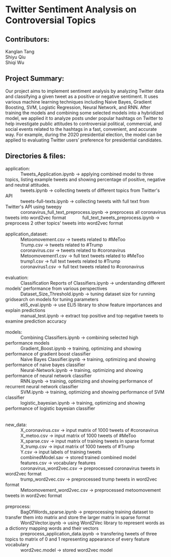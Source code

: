 # Twitter Sentiment Analysis on Controversial Topics
## Contributors:
Kanglan Tang <br />
Shiyu Qiu <br />
Shiqi Wu <br />

## Project Summary:
Our project aims to implement sentiment analysis by analyzing Twitter data and classifying a given tweet as a positive or negative sentiment. It uses various machine learning techniques including Naive Bayes, Gradient Boosting, SVM, Logistic Regression, Neural Network, and RNN. After training the models and combining some selected models into a hybridized model, we applied it to analyze posts under popular hashtags on Twitter to help investigate public attitudes to controversial political, commercial, and social events related to the hashtags in a fast, convenient, and accurate way. For example, during the 2020 presidential election, the model can be applied to evaluating Twitter users’ preference for presidential candidates.

## Directories & files:
application: <br />
    &nbsp;&nbsp;&nbsp;&nbsp;&nbsp;&nbsp;&nbsp;&nbsp;&nbsp;&nbsp;&nbsp;&nbsp;Tweets_Application.ipynb -> applying combined model to three topics, listing example tweets and showing percentage of positive, negative and neutral attitudes. <br />
    &nbsp;&nbsp;&nbsp;&nbsp;&nbsp;&nbsp;&nbsp;&nbsp;&nbsp;&nbsp;&nbsp;&nbsp;tweets.ipynb -> collecting tweets of different topics from Twitter's API <br />
    &nbsp;&nbsp;&nbsp;&nbsp;&nbsp;&nbsp;&nbsp;&nbsp;&nbsp;&nbsp;&nbsp;&nbsp;tweets-full-texts.ipynb -> collecting tweets with full text from Twitter's API using tweepy <br />
    &nbsp;&nbsp;&nbsp;&nbsp;&nbsp;&nbsp;&nbsp;&nbsp;&nbsp;&nbsp;&nbsp;&nbsp;coronavirus_full_text_preprocess.ipynb -> preprocess all coronavirus tweets into word2vec format
    &nbsp;&nbsp;&nbsp;&nbsp;&nbsp;&nbsp;&nbsp;&nbsp;&nbsp;&nbsp;&nbsp;&nbsp;full_text_tweets_preprocess.ipynb -> preprocess 2 other topics' tweets into word2vec format <br />
<br />
application_dataset: <br />
    &nbsp;&nbsp;&nbsp;&nbsp;&nbsp;&nbsp;&nbsp;&nbsp;&nbsp;&nbsp;&nbsp;&nbsp;Metoomovement.csv -> tweets related to #MeToo <br />
    &nbsp;&nbsp;&nbsp;&nbsp;&nbsp;&nbsp;&nbsp;&nbsp;&nbsp;&nbsp;&nbsp;&nbsp;Trump.csv -> tweets related to #Trump <br />
    &nbsp;&nbsp;&nbsp;&nbsp;&nbsp;&nbsp;&nbsp;&nbsp;&nbsp;&nbsp;&nbsp;&nbsp;coronavirus.csv -> tweets related to #coronavirus <br />
    &nbsp;&nbsp;&nbsp;&nbsp;&nbsp;&nbsp;&nbsp;&nbsp;&nbsp;&nbsp;&nbsp;&nbsp;Metoomovement1.csv -> full text tweets related to #MeToo <br />
    &nbsp;&nbsp;&nbsp;&nbsp;&nbsp;&nbsp;&nbsp;&nbsp;&nbsp;&nbsp;&nbsp;&nbsp;trump1.csv -> full text tweets related to #Trump <br />
    &nbsp;&nbsp;&nbsp;&nbsp;&nbsp;&nbsp;&nbsp;&nbsp;&nbsp;&nbsp;&nbsp;&nbsp;coronavirus1.csv -> full text tweets related to #coronavirus <br />
<br />
evaluation: <br />
    &nbsp;&nbsp;&nbsp;&nbsp;&nbsp;&nbsp;&nbsp;&nbsp;&nbsp;&nbsp;&nbsp;&nbsp;Classification Reports of Classifiers.ipynb -> understanding different models' performance from various perspectives <br />
    &nbsp;&nbsp;&nbsp;&nbsp;&nbsp;&nbsp;&nbsp;&nbsp;&nbsp;&nbsp;&nbsp;&nbsp;Dataset_Size_Threshold.ipynb -> tuning dataset size for running gridsearch on models for tuning parameters <br />
    &nbsp;&nbsp;&nbsp;&nbsp;&nbsp;&nbsp;&nbsp;&nbsp;&nbsp;&nbsp;&nbsp;&nbsp;eli5_eval.ipynb -> use ELI5 library to show feature importances and explain predictions <br />
    &nbsp;&nbsp;&nbsp;&nbsp;&nbsp;&nbsp;&nbsp;&nbsp;&nbsp;&nbsp;&nbsp;&nbsp;manual_test.ipynb -> extract top positive and top negative tweets to examine prediction accuracy <br />
<br />
models: <br />
    &nbsp;&nbsp;&nbsp;&nbsp;&nbsp;&nbsp;&nbsp;&nbsp;&nbsp;&nbsp;&nbsp;&nbsp;Combining Classifiers.ipynb -> combining selected high performance models <br />
    &nbsp;&nbsp;&nbsp;&nbsp;&nbsp;&nbsp;&nbsp;&nbsp;&nbsp;&nbsp;&nbsp;&nbsp;Gradient_Boost.ipynb -> training, optimizing and showing performance of gradient boost classifier <br />
    &nbsp;&nbsp;&nbsp;&nbsp;&nbsp;&nbsp;&nbsp;&nbsp;&nbsp;&nbsp;&nbsp;&nbsp;Naive Bayes Classifier.ipynb -> training, optimizing and showing performance of naive bayes classifier <br />
    &nbsp;&nbsp;&nbsp;&nbsp;&nbsp;&nbsp;&nbsp;&nbsp;&nbsp;&nbsp;&nbsp;&nbsp;Neural-Network.ipynb -> training, optimizing and showing performance of neural network classifier <br />
    &nbsp;&nbsp;&nbsp;&nbsp;&nbsp;&nbsp;&nbsp;&nbsp;&nbsp;&nbsp;&nbsp;&nbsp;RNN.ipynb -> training, optimizing and showing performance of recurrent neural network classifier <br />
    &nbsp;&nbsp;&nbsp;&nbsp;&nbsp;&nbsp;&nbsp;&nbsp;&nbsp;&nbsp;&nbsp;&nbsp;SVM.ipynb -> training, optimizing and showing performance of SVM classifier <br />
    &nbsp;&nbsp;&nbsp;&nbsp;&nbsp;&nbsp;&nbsp;&nbsp;&nbsp;&nbsp;&nbsp;&nbsp;logistic_bayesian.ipynb -> training, optimizing and showing performance of logistic bayesian classifier <br />    
<br />
new_data: <br />
    &nbsp;&nbsp;&nbsp;&nbsp;&nbsp;&nbsp;&nbsp;&nbsp;&nbsp;&nbsp;&nbsp;&nbsp;X_coronavirus.csv -> input matrix of 1000 tweets of #coronavirus <br />
    &nbsp;&nbsp;&nbsp;&nbsp;&nbsp;&nbsp;&nbsp;&nbsp;&nbsp;&nbsp;&nbsp;&nbsp;X_metoo.csv -> input matrix of 1000 tweets of #MeToo <br />
    &nbsp;&nbsp;&nbsp;&nbsp;&nbsp;&nbsp;&nbsp;&nbsp;&nbsp;&nbsp;&nbsp;&nbsp;X_sparse.csv -> input matrix of training tweets in sparse format <br />
    &nbsp;&nbsp;&nbsp;&nbsp;&nbsp;&nbsp;&nbsp;&nbsp;&nbsp;&nbsp;&nbsp;&nbsp;X_trump.csv -> input matrix of 1000 tweets of #Trump <br />
    &nbsp;&nbsp;&nbsp;&nbsp;&nbsp;&nbsp;&nbsp;&nbsp;&nbsp;&nbsp;&nbsp;&nbsp;Y.csv -> input labels of training tweets <br />
    &nbsp;&nbsp;&nbsp;&nbsp;&nbsp;&nbsp;&nbsp;&nbsp;&nbsp;&nbsp;&nbsp;&nbsp;combinedModel.sav -> stored trained combined model <br />
    &nbsp;&nbsp;&nbsp;&nbsp;&nbsp;&nbsp;&nbsp;&nbsp;&nbsp;&nbsp;&nbsp;&nbsp;features.csv -> vocabulary features <br />
    &nbsp;&nbsp;&nbsp;&nbsp;&nbsp;&nbsp;&nbsp;&nbsp;&nbsp;&nbsp;&nbsp;&nbsp;coronavirus_word2vec.csv -> preprocessed coronavirus tweets in word2vec format <br />
    &nbsp;&nbsp;&nbsp;&nbsp;&nbsp;&nbsp;&nbsp;&nbsp;&nbsp;&nbsp;&nbsp;&nbsp;trump_word2vec.csv -> preprocessed trump tweets in word2vec format <br />
    &nbsp;&nbsp;&nbsp;&nbsp;&nbsp;&nbsp;&nbsp;&nbsp;&nbsp;&nbsp;&nbsp;&nbsp;Metoomovement_word2vec.csv -> preprocessed metoomovement tweets in word2vec format <br />
<br />
preprocess: <br />
    &nbsp;&nbsp;&nbsp;&nbsp;&nbsp;&nbsp;&nbsp;&nbsp;&nbsp;&nbsp;&nbsp;&nbsp;BagOfWords_sparse.ipynb -> preprocessing training dataset to transfer them into matrix and store the larger matrix in sparse format <br />
    &nbsp;&nbsp;&nbsp;&nbsp;&nbsp;&nbsp;&nbsp;&nbsp;&nbsp;&nbsp;&nbsp;&nbsp;Word2Vector.ipynb -> using Word2Vec library to represent words as a dictionry mapping words and their vectors <br />
    &nbsp;&nbsp;&nbsp;&nbsp;&nbsp;&nbsp;&nbsp;&nbsp;&nbsp;&nbsp;&nbsp;&nbsp;preprocess_application_data.ipynb -> transfering tweets of three topics to matrix of 0 and 1 representing appearance of every feature vocabulary <br />
    &nbsp;&nbsp;&nbsp;&nbsp;&nbsp;&nbsp;&nbsp;&nbsp;&nbsp;&nbsp;&nbsp;&nbsp;word2vec.model -> stored word2vec model <br />
    
